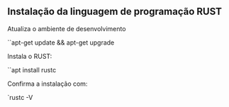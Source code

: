 
## Instalação da linguagem de programação RUST

Atualiza o ambiente de desenvolvimento

``apt-get update && apt-get upgrade

Instala o RUST:

``apt install rustc

Confirma a instalação com:

`rustc -V